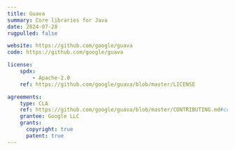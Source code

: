 ```yaml
---
title: Guava
summary: Core libraries for Java
date: 2024-07-28
rugpulled: false

website: https://github.com/google/guava
code: https://github.com/google/guava

license:
    spdx:
        - Apache-2.0
    ref: https://github.com/google/guava/blob/master/LICENSE

agreements:
    type: CLA
    ref: https://github.com/google/guava/blob/master/CONTRIBUTING.md#contributor-license-agreement
    grantee: Google LLC
    grants:
      copyright: true
      patent: true
---
```

